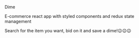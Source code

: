 Dime

E-commerce react app with styled components and redux state management

Search for the item you want, bid on it and save a dime!😉😉😉